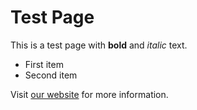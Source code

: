 # Test Page

This is a test page with **bold** and *italic* text.

* First item
* Second item

Visit [our website](https://example.com) for more information.